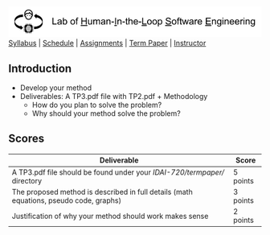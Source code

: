[<img width=900 src="../img/title.png?raw=yes">](../README.md)   
[Syllabus](../README.md) |
[Schedule](../schedule.md) |
[Assignments](../assignments/README.md) |
[Term Paper](README.md) |
[Instructor](http://zhe-yu.github.io) 

## Introduction

 - Develop your method 
 - Deliverables: A TP3.pdf file with TP2.pdf + Methodology
   + How do you plan to solve the problem?
   + Why should your method solve the problem?


## Scores
 | Deliverable | Score |
 |------------|--------|
 | A TP3.pdf file should be found under your _IDAI-720/termpaper/_ directory | 5 points|
 | The proposed method is described in full details (math equations, pseudo code, graphs) | 3 points |
 | Justification of why your method should work makes sense | 2 points |

